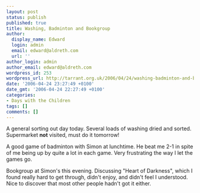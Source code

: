 ```yaml
---
layout: post
status: publish
published: true
title: Washing, Badminton and Bookgroup
author:
  display_name: Edward
  login: admin
  email: edward@aldreth.com
  url: ''
author_login: admin
author_email: edward@aldreth.com
wordpress_id: 253
wordpress_url: http://tarrant.org.uk/2006/04/24/washing-badminton-and-bookgroup/
date: '2006-04-24 23:27:49 +0100'
date_gmt: '2006-04-24 22:27:49 +0100'
categories:
- Days with the Children
tags: []
comments: []
---
```

<p>A general sorting out day today.  Several loads of washing dried and sorted.  Supermarket <strong>not</strong> visited, must do it tomorrow!</p>
<p>A good game of badminton with Simon at lunchtime.  He beat me 2-1 in spite of me being up by quite a lot in each game.  Very frustrating the way I let the games go.</p>
<p>Bookgroup at Simon's this evening.  Discussing "Heart of Darkness", which I found really hard to get through, didn't enjoy, and didn't feel I understood.  Nice to discover that most other people hadn't got it either.</p>
